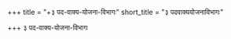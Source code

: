 +++
title = "+३ पद-वाक्य-योजना-विभागः"
short_title = "३ पदवाक्ययोजनाविभागः"

+++
३ पद-वाक्य-योजना-विभागः

